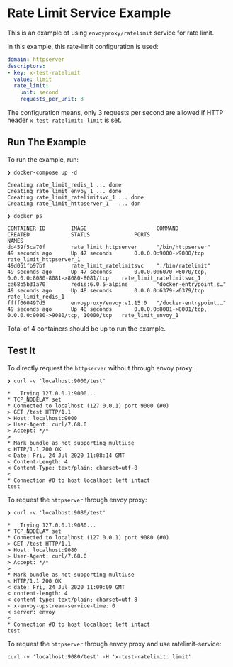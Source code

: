 # Rate Limit Service Example

This is an example of using `envoyproxy/ratelimit` service for rate limit.

In this example, this rate-limit configuration is used:

```yaml
domain: httpserver
descriptors:
- key: x-test-ratelimit
  value: limit
  rate_limit:
    unit: second
    requests_per_unit: 3
```

The configuration means, only 3 requests per second are allowed if HTTP header `x-test-ratelimit: limit` is set.

## Run The Example

To run the example, run:

```shell
❯ docker-compose up -d

Creating rate_limit_redis_1 ... done
Creating rate_limit_envoy_1 ... done
Creating rate_limit_ratelimitsvc_1 ... done
Creating rate_limit_httpserver_1   ... don

❯ docker ps

CONTAINER ID        IMAGE                      COMMAND                  CREATED             STATUS              PORTS                                                       NAMES
dd459f5ca70f        rate_limit_httpserver      "/bin/httpserver"        49 seconds ago      Up 47 seconds       0.0.0.0:9000->9000/tcp                                      rate_limit_httpserver_1
49d051fb97bf        rate_limit_ratelimitsvc    "./bin/ratelimit"        49 seconds ago      Up 47 seconds       0.0.0.0:6070->6070/tcp, 0.0.0.0:8080-8081->8080-8081/tcp    rate_limit_ratelimitsvc_1
ca68b5b31a70        redis:6.0.5-alpine         "docker-entrypoint.s…"   49 seconds ago      Up 48 seconds       0.0.0.0:6379->6379/tcp                                      rate_limit_redis_1
ffff060497d5        envoyproxy/envoy:v1.15.0   "/docker-entrypoint.…"   49 seconds ago      Up 48 seconds       0.0.0.0:8001->8001/tcp, 0.0.0.0:9080->9080/tcp, 10000/tcp   rate_limit_envoy_1
```

Total of 4 containers should be up to run the example.

## Test It 

To directly request the `httpserver` without through envoy proxy:

```shell
❯ curl -v 'localhost:9000/test'

*   Trying 127.0.0.1:9000...
* TCP_NODELAY set
* Connected to localhost (127.0.0.1) port 9000 (#0)
> GET /test HTTP/1.1
> Host: localhost:9000
> User-Agent: curl/7.68.0
> Accept: */*
> 
* Mark bundle as not supporting multiuse
< HTTP/1.1 200 OK
< Date: Fri, 24 Jul 2020 11:08:14 GMT
< Content-Length: 4
< Content-Type: text/plain; charset=utf-8
< 
* Connection #0 to host localhost left intact
test
```

To request the `httpserver` through envoy proxy:

```shell
❯ curl -v 'localhost:9080/test'

*   Trying 127.0.0.1:9080...
* TCP_NODELAY set
* Connected to localhost (127.0.0.1) port 9080 (#0)
> GET /test HTTP/1.1
> Host: localhost:9080
> User-Agent: curl/7.68.0
> Accept: */*
> 
* Mark bundle as not supporting multiuse
< HTTP/1.1 200 OK
< date: Fri, 24 Jul 2020 11:09:09 GMT
< content-length: 4
< content-type: text/plain; charset=utf-8
< x-envoy-upstream-service-time: 0
< server: envoy
< 
* Connection #0 to host localhost left intact
test
```

To request the `httpserver` through envoy proxy and use ratelimit-service:

```shell
curl -v 'localhost:9080/test' -H 'x-test-ratelimit: limit'
```
